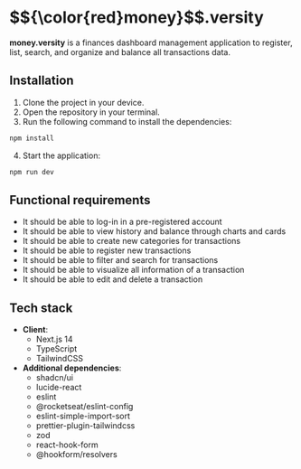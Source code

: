 <h1>$${\color{red}money}$$.versity</h1>

**money.versity** is a finances dashboard management application to register, list, search, and organize and balance all transactions data.

## Installation

1. Clone the project in your device.
2. Open the repository in your terminal.
3. Run the following command to install the dependencies:
```bash
npm install
```
4. Start the application:
```bash
npm run dev
```

## Functional requirements

- It should be able to log-in in a pre-registered account
- It should be able to view history and balance through charts and cards
- It should be able to create new categories for transactions
- It should be able to register new transactions
- It should be able to filter and search for transactions
- It should be able to visualize all information of a transaction
- It should be able to edit and delete a transaction

## Tech stack

- **Client**:
  - Next.js 14
  - TypeScript
  - TailwindCSS
- **Additional dependencies**:
  - shadcn/ui
  - lucide-react
  - eslint
  - @rocketseat/eslint-config
  - eslint-simple-import-sort
  - prettier-plugin-tailwindcss
  - zod
  - react-hook-form
  - @hookform/resolvers